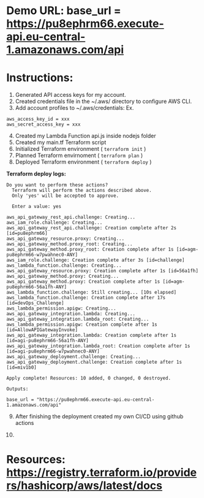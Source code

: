 # Demo URL: base_url = https://pu8ephrm66.execute-api.eu-central-1.amazonaws.com/api


# Instructions:

1. Generated API access keys for my account.
2. Created credentials file in the ~/.aws/ directory to configure AWS CLI.
3. Add account profiles to ~/.aws/credentials: Ex. 
```[default]
aws_access_key_id = xxx
aws_secret_access_key = xxx
```
4. Created my Lambda Function api.js inside nodejs folder
5. Created my main.tf Terraform script
6. Initialized Terraform environment  ( ``` terraform init ``` ) 
7. Planned Terraform envirnoment ( ``` terraform plan ``` )
8. Deployed Terraform environment ( ``` terraform deploy ``` )

**Terraform deploy logs:**
```
Do you want to perform these actions?
  Terraform will perform the actions described above.
  Only 'yes' will be accepted to approve.

  Enter a value: yes

aws_api_gateway_rest_api.challenge: Creating...
aws_iam_role.challenge: Creating...
aws_api_gateway_rest_api.challenge: Creation complete after 2s [id=pu8ephrm66]
aws_api_gateway_resource.proxy: Creating...
aws_api_gateway_method.proxy_root: Creating...
aws_api_gateway_method.proxy_root: Creation complete after 1s [id=agm-pu8ephrm66-w7pwahnec0-ANY]
aws_iam_role.challenge: Creation complete after 3s [id=challenge]
aws_lambda_function.challenge: Creating...
aws_api_gateway_resource.proxy: Creation complete after 1s [id=56a1fh]
aws_api_gateway_method.proxy: Creating...
aws_api_gateway_method.proxy: Creation complete after 1s [id=agm-pu8ephrm66-56a1fh-ANY]
aws_lambda_function.challenge: Still creating... [10s elapsed]
aws_lambda_function.challenge: Creation complete after 17s [id=devOps_Challenge]
aws_lambda_permission.apigw: Creating...
aws_api_gateway_integration.lambda: Creating...
aws_api_gateway_integration.lambda_root: Creating...
aws_lambda_permission.apigw: Creation complete after 1s [id=AllowAPIGatewayInvoke]
aws_api_gateway_integration.lambda: Creation complete after 1s [id=agi-pu8ephrm66-56a1fh-ANY]
aws_api_gateway_integration.lambda_root: Creation complete after 1s [id=agi-pu8ephrm66-w7pwahnec0-ANY]
aws_api_gateway_deployment.challenge: Creating...
aws_api_gateway_deployment.challenge: Creation complete after 1s [id=miv1b0]

Apply complete! Resources: 10 added, 0 changed, 0 destroyed.

Outputs:

base_url = "https://pu8ephrm66.execute-api.eu-central-1.amazonaws.com/api"

```

9. After finishing the deployment created my own CI/CD using github actions

10. 


# Resources: https://registry.terraform.io/providers/hashicorp/aws/latest/docs